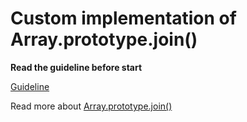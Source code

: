 # Custom implementation of Array.prototype.join()

**Read the guideline before start**

[Guideline](https://github.com/mate-academy/js_task-guideline/blob/master/README.md)

Read more about [Array.prototype.join()](https://developer.mozilla.org/en-US/docs/Web/JavaScript/Reference/Global_Objects/Array/join)

